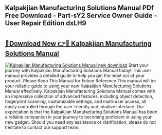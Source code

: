 ## Kalpakjian Manufacturing Solutions Manual PDf Free Download - Part-sY2 Service Owner Guide - User Repair Edition dxLH9

# <h2><a href="http://bc76547.oget.top/?id=Kalpakjian+Manufacturing+Solutions+Manual">🔗Download New 👉🔴 Kalpakjian Manufacturing Solutions Manual</a></h2>

[![Kalpakjian Manufacturing Solutions Manual new download](https://i.imgur.com/5g1atiW.png)](http://bc76547.oget.top/?id=Kalpakjian+Manufacturing+Solutions+Manual)
Start your journey with Kalpakjian Manufacturing Solutions Manual today! This user manual provides a detailed guide to help you get the most out of your product. Please Keep This Manual for Future Reference This manual will be your reliable guide to using your new Kalpakjian Manufacturing Solutions Manual effectively. Kalpakjian Manufacturing Solutions Manual comes with an impressive collection of advanced features, including object detection, fingerprint scanning, customizable settings, and multi-user access, all easily controlled through the user-friendly and intuitive interface. Our expectation is that the Kalpakjian Manufacturing Solutions Manual has been a reliable companion in your journey to becoming proficient in using your new gadget. Should you need any assistance or clarification, please do not hesitate to contact our support team.
